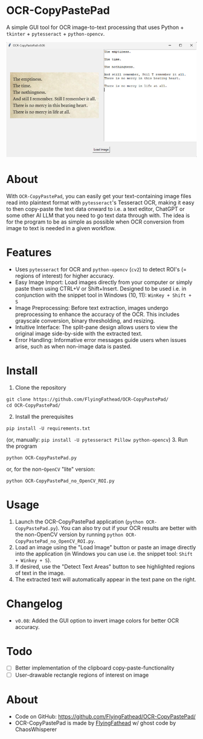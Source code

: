 # OCR-CopyPastePad

A simple GUI tool for OCR image-to-text processing that uses Python + `tkinter` + `pytesseract` + `python-opencv`.

![OCR-CopyPastePad screenshot](https://github.com/FlyingFathead/OCR-CopyPastePad/blob/main/OCR-CopyPastePad.jpg)

# About
With `OCR-CopyPastePad`, you can easily get your text-containing image files read into plaintext format with `pytesseract`'s Tesseract OCR, making it easy to then copy-paste the text data onward to i.e. a text editor, ChatGPT or some other AI LLM that you need to go text data through with. The idea is for the program to be as simple as possible when OCR conversion from image to text is needed in a given workflow.

# Features

- Uses `pytesseract` for OCR and `python-opencv` (`cv2`) to detect ROI's (= regions of interest) for higher accuracy.
- Easy Image Import: Load images directly from your computer or simply paste them using CTRL+V or Shift+Insert. Designed to be used i.e. in conjunction with the snippet tool in Windows (10, 11): `WinKey + Shift + S`
- Image Preprocessing: Before text extraction, images undergo preprocessing to enhance the accuracy of the OCR. This includes grayscale conversion, binary thresholding, and resizing.
- Intuitive Interface: The split-pane design allows users to view the original image side-by-side with the extracted text.
- Error Handling: Informative error messages guide users when issues arise, such as when non-image data is pasted.

# Install
1. Clone the repository
```
git clone https://github.com/FlyingFathead/OCR-CopyPastePad/
cd OCR-CopyPastePad/
```
2. Install the prerequisites
```
pip install -U requirements.txt
```
(or, manually: `pip install -U pytesseract Pillow python-opencv`)
3. Run the program
```
python OCR-CopyPastePad.py
```
or, for the non-`OpenCV` "lite" version:
```
python OCR-CopyPastePad_no_OpenCV_ROI.py
```

# Usage
1. Launch the OCR-CopyPastePad application (`python OCR-CopyPastePad.py`). You can also try out if your OCR results are better with the non-OpenCV version by running `python OCR-CopyPastePad_no_OpenCV_ROI.py`.
2. Load an image using the "Load Image" button or paste an image directly into the application
(in Windows you can use i.e. the snippet tool: `Shift + Winkey + S`).
4. If desired, use the "Detect Text Areas" button to see highlighted regions of text in the image.
5. The extracted text will automatically appear in the text pane on the right.

# Changelog
- `v0.08`: Added the GUI option to invert image colors for better OCR accuracy.

# Todo
- [ ] Better implementation of the clipboard copy-paste-functionality
- [ ] User-drawable rectangle regions of interest on image

# About
- Code on GitHub: https://github.com/FlyingFathead/OCR-CopyPastePad/
- OCR-CopyPastePad is made by [FlyingFathead](https://github.com/FlyingFathead/) w/ ghost code by ChaosWhisperer
